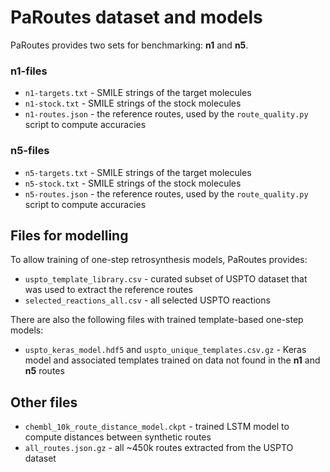 # PaRoutes dataset and models

PaRoutes provides two sets for benchmarking: **n1** and **n5**.

### n1-files

* `n1-targets.txt` - SMILE strings of the target molecules
* `n1-stock.txt` - SMILE strings of the stock molecules
* `n1-routes.json` - the reference routes, used by the `route_quality.py` script to compute accuracies

### n5-files

* `n5-targets.txt` - SMILE strings of the target molecules
* `n5-stock.txt` - SMILE strings of the stock molecules
* `n5-routes.json` - the reference routes, used by the `route_quality.py` script to compute accuracies

## Files for modelling

To allow training of one-step retrosynthesis models, PaRoutes provides:

* `uspto_template_library.csv` - curated subset of USPTO dataset that was used to extract the reference routes
* `selected_reactions_all.csv` - all selected USPTO reactions

There are also the following files with trained template-based one-step models:

* `uspto_keras_model.hdf5` and `uspto_unique_templates.csv.gz` - Keras model and associated templates trained on data not found in the **n1** and **n5** routes

## Other files

* `chembl_10k_route_distance_model.ckpt` - trained LSTM model to compute distances between synthetic routes
* `all_routes.json.gz` - all ~450k routes extracted from the USPTO dataset